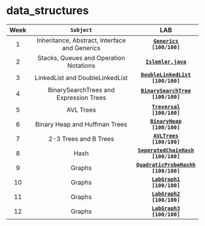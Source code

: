 # data_structures

| Week | **`Subject`** | LAB |
|:----:|:-------:|:-----:|
|1|Inheritance, Abstract, Interface and Generics|[**`Generics`**](./data/lab/week_1/Araba.java)<br>**`[100/100]`** |
|2|Stacks, Queues and Operation Notations|[**`Islemler.java`**](./data/lab/week_2/Islemler.java)|
|3|LinkedList and DoubleLinkedList|[**`DoubleLinkedList`**](./data/lab/week_3/LabDoublyLinkedList.java)<br>**`[100/100]`** |
|4|BinarySearchTrees and Expression Trees|[**`BinarySearchTree`**](./data/lab/week_4/LabBinarySearchTree.java)<br>**`[100/100]`**|
|5|AVL Trees|[**`Treversal`**]()<br>**`[100/100]`** |[**`ExpressionTree`**](./data/lab/week_5/Traversal.java)<br>**`[100/100]`**|
|6|Binary Heap and Huffman Trees|[**`BinaryHeap`**](./data/lab/week_6/BinaryHeap.java)<br>**`[100/100]`** |
|7|2-3 Trees and B Trees| [**`AVLTrees`**](./data/lab/week_7/Rotator.java)<br>**`[100/100]`** |
|8|Hash| [**`SeperatedChainHash`**](./data/lab/week_8/SeperatedChainHash.java)<br>**`[100/100]`** |
|9| Graphs | [**`QuadraticProbeHashh`**](./data/lab/week_9/QuadraticProbeHashing.java)<br>**`[100/100]`** |
|10| Graphs | [**`LabGraph1`**](./data/lab/week_10/LabGraph1.java)<br>**`[100/100]`** |
|11| Graphs | [**`LabGraph2`**](./data/lab/week_11/LabGraph2.java)<br>**`[100/100]`** |
|12| Graphs | [**`LabGraph3`**](./data/lab/week_12/LabGraph3.java)<br>**`[100/100]`** |
